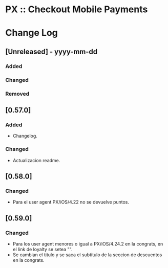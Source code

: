 
# PX :: Checkout Mobile Payments

# Change Log

## [Unreleased] - yyyy-mm-dd

### Added

### Changed

### Removed

## [0.57.0]

### Added

- Changelog.

### Changed

- Actualizacion readme.

## [0.58.0]

### Changed

- Para el user agent PX/iOS/4.22 no se devuelve puntos.

## [0.59.0]

### Changed

- Para los user agent menores o igual a PX/iOS/4.24.2 en la congrats, en el link de loyalty se setea "".
- Se cambian el titulo y se saca el subtitulo de la seccion de descuentos en la congrats.

